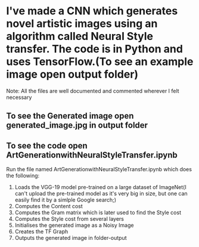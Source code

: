 # I've made a CNN which generates novel artistic images using an algorithm called Neural Style transfer. The code is in Python and uses TensorFlow.(To see an example image open output folder)
Note: All the files are well documented and commented wherever I felt necessary

## To see the Generated image open generated_image.jpg in output folder
## To see the code open ArtGenerationwithNeuralStyleTransfer.ipynb

Run the file named ArtGenerationwithNeuralStyleTransfer.ipynb which does the following:
1. Loads the VGG-19 model pre-trained on a large dataset of ImageNet(I can't upload the pre-trained model as it's very big in size, but one can easily find it by a simlple Google search;)
2. Computes the Content cost
3. Computes the Gram matrix which is later used to find the Style cost
4. Computes the Style cost from several layers
5. Initialises the generated image as a Noisy Image
6. Creates the TF Graph
7. Outputs the generated image in folder-output
